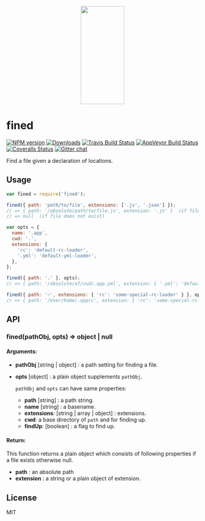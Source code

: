 <p align="center">
  <a href="http://gulpjs.com">
    <img height="257" width="114" src="https://raw.githubusercontent.com/gulpjs/artwork/master/gulp-2x.png">
  </a>
</p>

# fined

[![NPM version][npm-image]][npm-url] [![Downloads][downloads-image]][npm-url] [![Travis Build Status][travis-image]][travis-url] [![AppVeyor Build Status][appveyor-image]][appveyor-url] [![Coveralls Status][coveralls-image]][coveralls-url] [![Gitter chat][gitter-image]][gitter-url]

Find a file given a declaration of locations.

## Usage

```js
var fined = require('fined');

fined({ path: 'path/to/file', extensions: ['.js', '.json'] });
// => { path: '/absolute/path/to/file.js', extension: '.js' }  (if file exists)
// => null  (if file does not exist)

var opts = {
  name: '.app',
  cwd: '.',
  extensions: {
    'rc': 'default-rc-loader',
    '.yml': 'default-yml-loader',
  },
};

fined({ path: '.' }, opts);
// => { path: '/absolute/of/cwd/.app.yml', extension: { '.yml': 'default-yml-loader' } }

fined({ path: '~', extensions: { 'rc': 'some-special-rc-loader' } }, opts);
// => { path: '/User/home/.apprc', extension: { 'rc': 'some-special-rc-loader' } }
```

## API

### fined(pathObj, opts) => object | null

#### Arguments:

* **pathObj** [string | object] : a path setting for finding a file.
* **opts** [object] : a plain object supplements `pathObj`.

   `pathObj` and `opts` can have same properties:

   * **path** [string] : a path string.
   * **name** [string] : a basename.
   * **extensions**: [string | array | object] : extensions.
   * **cwd**: a base directory of `path` and for finding up.
   * **findUp**: [boolean] : a flag to find up.

#### Return:

This function returns a plain object which consists of following properties if a file exists otherwise null.

   * **path** : an absolute path
   * **extension** : a string or a plain object of extension.


## License

MIT

[downloads-image]: http://img.shields.io/npm/dm/fined.svg
[npm-url]: https://www.npmjs.com/package/fined
[npm-image]: http://img.shields.io/npm/v/fined.svg

[travis-url]: https://travis-ci.org/gulpjs/fined
[travis-image]: http://img.shields.io/travis/gulpjs/fined.svg?label=travis-ci

[appveyor-url]: https://ci.appveyor.com/project/gulpjs/fined
[appveyor-image]: https://img.shields.io/appveyor/ci/gulpjs/fined.svg?label=appveyor

[coveralls-url]: https://coveralls.io/r/gulpjs/fined
[coveralls-image]: http://img.shields.io/coveralls/gulpjs/fined/master.svg

[gitter-url]: https://gitter.im/gulpjs/gulp
[gitter-image]: https://badges.gitter.im/gulpjs/gulp.svg
